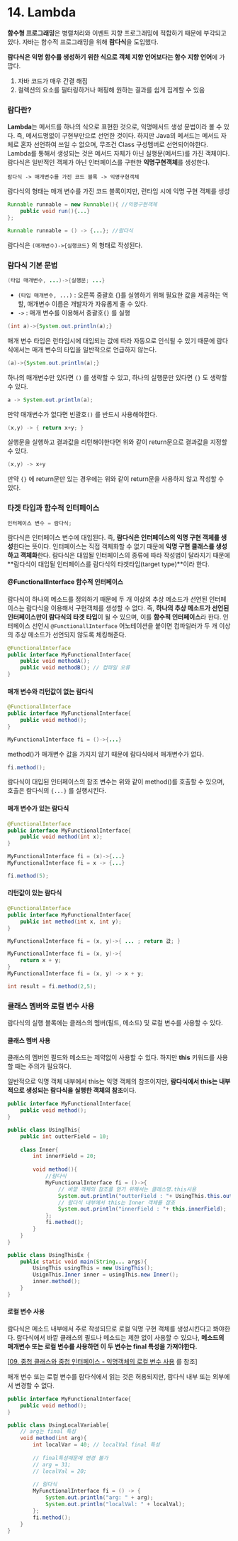 # 14. Lambda

**함수형 프로그래밍**은 병렬처리와 이벤트 지향 프로그래밍에 적합하기 때문에 부각되고있다. 자바는 함수적 프로그래밍을 위해 **람다식**을 도입했다.

**람다식은 익명 함수를 생성하기 위한 식으로 객체 지향 언어보다는 함수 지향 언어**에 가깝다. 

1. 자바 코드가 매우 간결 해짐
2. 컬렉션의 요소를 필터링하거나 매핑해 원하는 결과를 쉽게 집계할 수 있음

### 람다란?

**Lambda**는 메서드를 하나의 식으로 표현한 것으로, 익명메서드 생성 문법이라 볼 수 있다.
즉, 메서드명없이 구현부만으로 선언한 것이다. 하지만 Java의 메서드는 메서드 자체로 혼자 선언하여 쓰일 수 없으며, 무조건 Class 구성멤버로 선언되어야한다.
Lambda를 통해서 생성되는 것은 메서드 자체가 아닌 실행문(메서드)를 가진 객체이다.
람다식은 일반적인 객체가 아닌 인터페이스를 구현한 **익명구현객체**를 생성한다.

```
람다식 -> 매개변수를 가진 코드 블록 -> 익명구현객체
```

람다식의 형태는 매개 변수를 가진 코드 블록이지만, 런타임 시에 익명 구현 객체를 생성

```java
Runnable runnable = new Runnable(){ //익명구현객체
    public void run(){...}
};
```

```java
Runnable runnable = () -> {...}; //람다식
```

람다식은 `(매개변수)->{실행코드}` 의 형태로 작성된다.



### 람다식 기본 문법

```java
(타입 매개변수, ...)->{실행문; ...}
```

- `(타입 매개변수, ...)` : 오른쪽 중괄호 {}를 실행하기 위해 필요한 값을 제공하는 역할, 매개변수 이름은 개발자가 자유롭게 줄 수 있다.
- `->` : 매개 변수를 이용해서 중괄호`{}` 를 실행

```java
(int a)->{System.out.println(a);}
```

매개 변수 타입은 런타임시에 대입되는 값에 따라 자동으로 인식될 수 있기 때문에 람다식에서는 매개 변수의 타입을 일반적으로 언급하지 않는다.

```java
(a)->{System.out.println(a);}
```

하나의 매개변수만 있다면 `()` 를 생략할 수 있고, 하나의 실행문만 있다면 `{}` 도 생략할 수 있다.

```java
a -> System.out.println(a);
```

만약 매개변수가 없다면 빈괄호`()` 를 반드시 사용해야한다.

```java
(x,y) -> { return x+y; }
```

실행문을 실행하고 결과값을 리턴해야한다면 위와 같이 return문으로 결과값을 지정할 수 있다.

```java
(x,y) -> x+y
```

만약 `{}` 에 return문만 있는 경우에는 위와 같이 return문을 사용하지 않고 작성할 수 있다.



### 타겟 타입과 함수적 인터페이스

```java
인터페이스 변수 = 람다식;
```

람다식은 인터페이스 변수에 대입된다. 즉, **람다식은 인터페이스의 익명 구현 객체를 생성**한다는 뜻이다. 
인터페이스는 직접 객체화할 수 없기 때문에 **익명 구현 클래스를 생성하고 객체화**한다. 람다식은 대입될 인터페이스의 종류에 따라 작성법이 달라지기 때문에 **람다식이 대입될 인터페이스를 람다식의 타겟타입(target type)**이라 한다.

#### @FunctionallInterface 함수적 인터페이스

람다식이 하나의 메소드를 정의하기 때문에 두 개 이상의 추상 메소드가 선언된 인터페이스는 람다식을 이용해서 구현객체를 생성할 수 없다. 즉, **하나의 추상 메소드가 선언된 인터페이스만이 람다식의 타겟 타입**이 될 수 있으며, 이를 **함수적 인터페이스**라 한다. 인터페이스 선언시 `@FunctionallInterface` 어노테이션을 붙이면 컴파일러가 두 개 이상의 추상 메소드가 선언되지 않도록 체킹해준다. 

```java
@FunctionalInterface
public interface MyFunctionalInterface{
    public void methodA();
    public void methodB(); // 컴파일 오류
}
```

#### 매개 변수와 리턴값이 없는 람다식

```java
@FunctionalInterface
public interface MyFunctionalInterface{
    public void method();
}
```

```java
MyFunctionalInterface fi = ()->{...}
```

method()가 매개변수 값을 가지지 않기 때문에 람다식에서 매개변수가 없다.

```java
fi.method();
```

람다식이 대입된 인터페이스의 참조 변수는 위와 같이 method()를 호출할 수 있으며, 호출은 람다식의 `{...}` 를 실행시킨다.

#### 매개 변수가 있는 람다식

```java
@FunctionalInterface
public interface MyFunctionalInterface{
    public void method(int x);
}
```

```java
MyFunctionalInterface fi = (x)->{...}
MyFunctionalInterface fi = x -> {...}
```

```java
fi.method(5);
```



#### 리턴값이 있는 람다식

```java
@FunctionalInterface
public interface MyFunctionalInterface{
    public int method(int x, int y);
}
```

```java
MyFunctionalInterface fi = (x, y)->{ ... ; return 값; }
```

```java
MyFunctionalInterface fi = (x, y)->{ 
    return x + y;
}
MyFunctionalInterface fi = (x, y) -> x + y;
```

```java
int result = fi.method(2,5);
```



### 클래스 멤버와 로컬 변수 사용

람다식의 실행 블록에는 클래스의 멤버(필드, 메소드) 및 로컬 변수를 사용할 수 있다. 

#### 클래스 멤버 사용

클래스의 멤버인 필드와 메소드는 제약없이 사용할 수 있다. 하지만 **this** 키워드를 사용할 때는 주의가 필요하다.

일반적으로 익명 객체 내부에서 this는 익명 객체의 참조이지만, **람다식에서 this는 내부적으로 생성되는 람다식을 실행한 객체의 참조**이다.

```java
public interface MyFunctionalInterface{
    public void method();
}
```

```java
public class UsingThis{
	public int outterField = 10;
    
    class Inner{
        int innerField = 20;
        
        void method(){
            //람다식
            MyFunctionalInterface fi = ()->{
                // 바깥 객체의 참조를 얻기 위해서는 클래스명.this사용
				System.out.println("outterField : "+ UsingThis.this.outterField);
				// 람다식 내부에서 this는 Inner 객체를 잠조
                System.out.println("innerField : "+ this.innerField);
            };
            fi.method();
        }
    }
}
```

```java
public class UsingThisEx {
    public static void main(String... args){
        UsingThis usingThis = new UsingThis();
        UsignThis.Inner inner = usingThis.new Inner();
        inner.method();
    }
}
```



#### 로컬 변수 사용

람다식은 메소드 내부에서 주로 작성되므로 로컬 익명 구현 객체를 생성시킨다고 봐야한다. 람다식에서 바깥 클래스의 필드나 메소드는 제한 없이 사용할 수 있으나, **메소드의 매개변수 또는 로컬 변수를 사용하면 이 두 변수는 final 특성을 가져야한다.**

[[09. 중첩 클래스와 중첩 인터페이스 - 익명객체의 로컬 변수 사용](https://dh00023.gitbooks.io/java/%EB%AC%B8%EB%B2%95/java09.html) 를 참조]

매개 변수 또는 로컬 변수를 람다식에서 읽는 것은 허용되지만, 람다식 내부 또는 외부에서 변경할 수 없다.

```java
public interface MyFunctionalInterface{
    public void method();
}
```

```java
public class UsingLocalVariable{
	// arg는 final 특성
    void method(int arg){
        int localVar = 40; // localVal final 특성
        
        // final특성때문에 변경 불가
        // arg = 31;
        // localVal = 20;
        
        // 람다식
        MyFunctionalInterface fi = () -> {
            System.out.println("arg: " + arg);
            System.out.println("localVal: " + localVal);
        };
        fi.method();
    }
}
```



<!-- 14.5 표준 API의 함수적 인터페이스 이후로는 시간적 여유가 될때 공부 -->

